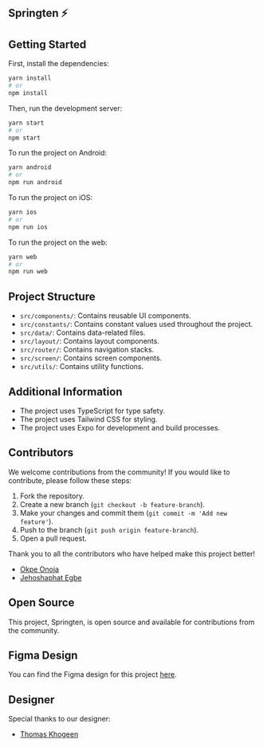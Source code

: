 ## Springten ⚡️

## Getting Started

First, install the dependencies:

```bash
yarn install
# or
npm install
```

Then, run the development server:

```bash
yarn start
# or
npm start
```

To run the project on Android:

```bash
yarn android
# or
npm run android
```

To run the project on iOS:

```bash
yarn ios
# or
npm run ios
```

To run the project on the web:

```bash
yarn web
# or
npm run web
```

## Project Structure

- `src/components/`: Contains reusable UI components.
- `src/constants/`: Contains constant values used throughout the project.
- `src/data/`: Contains data-related files.
- `src/layout/`: Contains layout components.
- `src/router/`: Contains navigation stacks.
- `src/screen/`: Contains screen components.
- `src/utils/`: Contains utility functions.

## Additional Information

- The project uses TypeScript for type safety.
- The project uses Tailwind CSS for styling.
- The project uses Expo for development and build processes.

## Contributors

We welcome contributions from the community! If you would like to contribute, please follow these steps:

1. Fork the repository.
2. Create a new branch (`git checkout -b feature-branch`).
3. Make your changes and commit them (`git commit -m 'Add new feature'`).
4. Push to the branch (`git push origin feature-branch`).
5. Open a pull request.

Thank you to all the contributors who have helped make this project better!

- [Okpe Onoja](https://github.com/onoja128)
- [Jehoshaphat Egbe](https://github.com/Nworlu)

## Open Source

This project, Springten, is open source and available for contributions from the community.

## Figma Design

You can find the Figma design for this project [here](https://www.figma.com/design/LVtJNdkoPyd11RwlS1hShg/Springten---Crypto-Wallet-%7C-Mobile-App-UI-Kit-(Community)?node-id=1131-3617&p=f&t=bNVUFYt24ORPjTUL-0).

## Designer

Special thanks to our designer:

- [Thomas Khogeen](https://x.com/justttttom?s=21&t=W9w0Pm4Qre02b245traz7w)